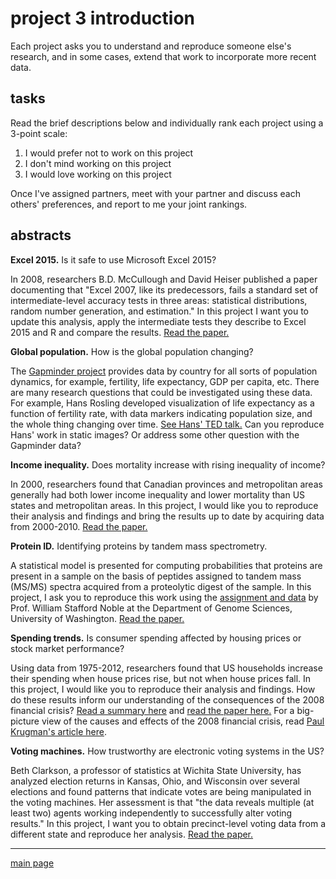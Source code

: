 
project 3 introduction
======================

Each project asks you to understand and reproduce someone else's research, and in some cases, extend that work to incorporate more recent data.

tasks
-----

Read the brief descriptions below and individually rank each project using a 3-point scale:

1.  I would prefer not to work on this project
2.  I don't mind working on this project
3.  I would love working on this project

Once I've assigned partners, meet with your partner and discuss each others' preferences, and report to me your joint rankings.

abstracts
---------

**Excel 2015.** Is it safe to use Microsoft Excel 2015?

In 2008, researchers B.D. McCullough and David Heiser published a paper documenting that "Excel 2007, like its predecessors, fails a standard set of intermediate-level accuracy tests in three areas: statistical distributions, random number generation, and estimation." In this project I want you to update this analysis, apply the intermediate tests they describe to Excel 2015 and R and compare the results. [Read the paper.](http://www.pucrs.br/famat/viali/tic_literatura/artigos/planilhas/McHe08.pdf)

**Global population.** How is the global population changing?

The [Gapminder project](https://www.gapminder.org/data/) provides data by country for all sorts of population dynamics, for example, fertility, life expectancy, GDP per capita, etc. There are many research questions that could be investigated using these data. For example, Hans Rosling developed visualization of life expectancy as a function of fertility rate, with data markers indicating population size, and the whole thing changing over time. [See Hans' TED talk.](https://www.ted.com/talks/hans_rosling_shows_the_best_stats_you_ve_ever_seen?language=en#t-30140) Can you reproduce Hans' work in static images? Or address some other question with the Gapminder data?

**Income inequality.** Does mortality increase with rising inequality of income?

In 2000, researchers found that Canadian provinces and metropolitan areas generally had both lower income inequality and lower mortality than US states and metropolitan areas. In this project, I would like you to reproduce their analysis and findings and bring the results up to date by acquiring data from 2000-2010. [Read the paper.](http://www.bmj.com/content/320/7239/898?query=rft.jtitle%25253DJ%252BGerontol%2526rft_id%25253Dinfo%25253Apmid%25252F8315241%2526rft.genre%25253Darticle%2526rft_val_fmt%25253Dinfo%25253Aofi%25252Ffmt%25253Akev%25253Amtx%25253Ajournal%2526ctx_ver%25253DZ39.88-2004%2526url_ver%25253DZ39.88-2004%2526url_ctx_fmt%25253Dinfo%25253Aofi%25252Ffmt%25253Akev%25253Amtx%25253Actx)

**Protein ID.** Identifying proteins by tandem mass spectrometry.

A statistical model is presented for computing probabilities that proteins are present in a sample on the basis of peptides assigned to tandem mass (MS/MS) spectra acquired from a proteolytic digest of the sample. In this project, I ask you to reproduce this work using the [assignment and data](http://noble.gs.washington.edu/~wnoble/genome541/prophet/) by Prof. William Stafford Noble at the Department of Genome Sciences, University of Washington. [Read the paper.](http://pubs.acs.org/doi/abs/10.1021/ac0341261)

**Spending trends.** Is consumer spending affected by housing prices or stock market performance?

Using data from 1975-2012, researchers found that US households increase their spending when house prices rise, but not when house prices fall. In this project, I would like you to reproduce their analysis and findings. How do these results inform our understanding of the consequences of the 2008 financial crisis? [Read a summary here](http://www.nber.org/papers/w18667) and [read the paper here.](http://www.nber.org/papers/w18667.pdf) For a big-picture view of the causes and effects of the 2008 financial crisis, read [Paul Krugman's article here](http://faculty.econ.ucdavis.edu/faculty/kdsalyer/LECTURES/Ecn200e/krugman_macro.pdf).

**Voting machines.** How trustworthy are electronic voting systems in the US?

Beth Clarkson, a professor of statistics at Wichita State University, has analyzed election returns in Kansas, Ohio, and Wisconsin over several elections and found patterns that indicate votes are being manipulated in the voting machines. Her assessment is that "the data reveals multiple (at least two) agents working independently to successfully alter voting results." In this project, I want you to obtain precinct-level voting data from a different state and reproduce her analysis. [Read the paper.](https://www.statslife.org.uk/significance/politics/2288-how-trustworthy-are-electronic-voting-systems-in-the-us)

<!-- **ACA.** What impact has the Affordable Care Act (ACA) had on people's lives?  -->
<!-- Data from the US government on enrollments, age, income level, and so forth of folks who have enrolled in ACA programs (commonly called "Obama-care") should be able to tell us to what extent the ACA has had a positive (or negative) impact on people's lives, allowing us to cut through the propaganda we hear in the media.  -->
<!-- **PE license.** Does licensing protect the public?  -->
<!-- Obtaining a license as a Professional Engineer (PE) is required if you want to open an engineering practice of your own. The National Society of Professional Engineers (NSPE) claims that requiring engineering firms to employ licensed PEs protects the public health, safety, and welfare. But does it? Legislatures in every state have passed laws exempting big corporate engineering firms such as BP, GM, Halliburton, and Bechtel from the requirement to employ PEs. So I have to be licensed to sign off on an air-conditioning system design for a new residential house, but not for drilling for oil three miles below the surface of the Gulf of Mexico from the Deepwater Horizon. So what do the data tell us about the efficacy of our current state-by-state licensing policies? Does licensing benefit the public?  -->
<!-- **RHIT grades.** Do grades predict anything?  -->
<!-- Using data from the Rose-Hulman Registrar's office, we can ask questions such as, "Does a student's grade in a prerequisite have any predictive value for their grade in the follow-on course?" With registrar's data there are quite a number of hypotheses you might consider.   -->
<!-- **STEM shortage.** Is there really a shortage of STEM workers?  -->
<!-- For years now, we've been told that the US has a shortage of workers in science, technology, engineering, and mathematics (STEM). Do the data support this assertion, or is this corporate propaganda? Do companies want an increase in the number of educated workers to increase competition among workers to drive down costs (salaries, benefits, especially health care)? Or are we really facing a crisis? -->
<!-- **Trade.** How important are international trade deals to the average citizen?  -->
<!-- In this election cycle, we've heard a lot of rhetoric about the effects of trade agreements such as NAFTA and the TPP. What are the actual, evidence-based effects? How does the trade deal affect the citizens of trading partners such as Mexico, for example? Do trade agreements only benefit the biggest corporations?  -->
<!-- **US census.** How is the American population changing?  -->
<!-- US Census data is freely available from the US Government. What do the data tell us about the changing demographics of the country by region, age, sex, race/ethnicity, rural/urban, etc? What have the most noticeable changes been from 1960 to 2010?  -->

------------------------------------------------------------------------

[main page](../README.md)
